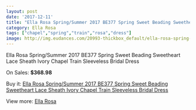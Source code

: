 ```yaml
---
layout: post
date: '2017-12-11'
title: "Ella Rosa Spring/Summer 2017 BE377 Spring Sweet Beading Sweetheart Lace Sheath Ivory Chapel Train Sleeveless Bridal Dress"
category: Ella Rosa
tags: ["chapel","spring","train","rosa","dress"]
image: http://img.eudances.com/20993-thickbox_default/ella-rosa-spring-summer-2017-be377-spring-sweet-beading-sweetheart-lace-sheath-ivory-chapel-train-sleeveless-bridal-dress.jpg
---
```

Ella Rosa Spring/Summer 2017 BE377 Spring Sweet Beading Sweetheart Lace Sheath Ivory Chapel Train Sleeveless Bridal Dress

On Sales: **$368.98**
<a href="https://www.eudances.com/en/ella-rosa/6427-ella-rosa-spring-summer-2017-be377-spring-sweet-beading-sweetheart-lace-sheath-ivory-chapel-train-sleeveless-bridal-dress.html"><amp-img layout="responsive" width="600" height="600" src="//img.eudances.com/20993-thickbox_default/ella-rosa-spring-summer-2017-be377-spring-sweet-beading-sweetheart-lace-sheath-ivory-chapel-train-sleeveless-bridal-dress.jpg" alt="Ella Rosa Spring/Summer 2017 BE377 Spring Sweet Beading Sweetheart Lace Sheath Ivory Chapel Train Sleeveless Bridal Dress 0" /></a>
<a href="https://www.eudances.com/en/ella-rosa/6427-ella-rosa-spring-summer-2017-be377-spring-sweet-beading-sweetheart-lace-sheath-ivory-chapel-train-sleeveless-bridal-dress.html"><amp-img layout="responsive" width="600" height="600" src="//img.eudances.com/20999-thickbox_default/ella-rosa-spring-summer-2017-be377-spring-sweet-beading-sweetheart-lace-sheath-ivory-chapel-train-sleeveless-bridal-dress.jpg" alt="Ella Rosa Spring/Summer 2017 BE377 Spring Sweet Beading Sweetheart Lace Sheath Ivory Chapel Train Sleeveless Bridal Dress 1" /></a>
<a href="https://www.eudances.com/en/ella-rosa/6427-ella-rosa-spring-summer-2017-be377-spring-sweet-beading-sweetheart-lace-sheath-ivory-chapel-train-sleeveless-bridal-dress.html"><amp-img layout="responsive" width="600" height="600" src="//img.eudances.com/20998-thickbox_default/ella-rosa-spring-summer-2017-be377-spring-sweet-beading-sweetheart-lace-sheath-ivory-chapel-train-sleeveless-bridal-dress.jpg" alt="Ella Rosa Spring/Summer 2017 BE377 Spring Sweet Beading Sweetheart Lace Sheath Ivory Chapel Train Sleeveless Bridal Dress 2" /></a>
<a href="https://www.eudances.com/en/ella-rosa/6427-ella-rosa-spring-summer-2017-be377-spring-sweet-beading-sweetheart-lace-sheath-ivory-chapel-train-sleeveless-bridal-dress.html"><amp-img layout="responsive" width="600" height="600" src="//img.eudances.com/20997-thickbox_default/ella-rosa-spring-summer-2017-be377-spring-sweet-beading-sweetheart-lace-sheath-ivory-chapel-train-sleeveless-bridal-dress.jpg" alt="Ella Rosa Spring/Summer 2017 BE377 Spring Sweet Beading Sweetheart Lace Sheath Ivory Chapel Train Sleeveless Bridal Dress 3" /></a>
<a href="https://www.eudances.com/en/ella-rosa/6427-ella-rosa-spring-summer-2017-be377-spring-sweet-beading-sweetheart-lace-sheath-ivory-chapel-train-sleeveless-bridal-dress.html"><amp-img layout="responsive" width="600" height="600" src="//img.eudances.com/20996-thickbox_default/ella-rosa-spring-summer-2017-be377-spring-sweet-beading-sweetheart-lace-sheath-ivory-chapel-train-sleeveless-bridal-dress.jpg" alt="Ella Rosa Spring/Summer 2017 BE377 Spring Sweet Beading Sweetheart Lace Sheath Ivory Chapel Train Sleeveless Bridal Dress 4" /></a>
<a href="https://www.eudances.com/en/ella-rosa/6427-ella-rosa-spring-summer-2017-be377-spring-sweet-beading-sweetheart-lace-sheath-ivory-chapel-train-sleeveless-bridal-dress.html"><amp-img layout="responsive" width="600" height="600" src="//img.eudances.com/20995-thickbox_default/ella-rosa-spring-summer-2017-be377-spring-sweet-beading-sweetheart-lace-sheath-ivory-chapel-train-sleeveless-bridal-dress.jpg" alt="Ella Rosa Spring/Summer 2017 BE377 Spring Sweet Beading Sweetheart Lace Sheath Ivory Chapel Train Sleeveless Bridal Dress 5" /></a>
<a href="https://www.eudances.com/en/ella-rosa/6427-ella-rosa-spring-summer-2017-be377-spring-sweet-beading-sweetheart-lace-sheath-ivory-chapel-train-sleeveless-bridal-dress.html"><amp-img layout="responsive" width="600" height="600" src="//img.eudances.com/20994-thickbox_default/ella-rosa-spring-summer-2017-be377-spring-sweet-beading-sweetheart-lace-sheath-ivory-chapel-train-sleeveless-bridal-dress.jpg" alt="Ella Rosa Spring/Summer 2017 BE377 Spring Sweet Beading Sweetheart Lace Sheath Ivory Chapel Train Sleeveless Bridal Dress 6" /></a>

Buy it: [Ella Rosa Spring/Summer 2017 BE377 Spring Sweet Beading Sweetheart Lace Sheath Ivory Chapel Train Sleeveless Bridal Dress](https://www.eudances.com/en/ella-rosa/6427-ella-rosa-spring-summer-2017-be377-spring-sweet-beading-sweetheart-lace-sheath-ivory-chapel-train-sleeveless-bridal-dress.html "Ella Rosa Spring/Summer 2017 BE377 Spring Sweet Beading Sweetheart Lace Sheath Ivory Chapel Train Sleeveless Bridal Dress")

View more: [Ella Rosa](https://www.eudances.com/en/102-ella-rosa "Ella Rosa")